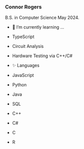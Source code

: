 ### Connor Rogers
B.S. in Computer Science May 2024.

- 🌱 I’m currently learning ...
- TypeScript
- Circuit Analysis
- Hardware Testing via C++/C#

- ✨ Languages
- JavaScript
- Python
- Java
- SQL
- C++
- C#
- C
- R

<!--
**connortroyrogers/connortroyrogers** is a ✨ _special_ ✨ repository because its `README.md` (this file) appears on your GitHub profile.

Here are some ideas to get you started:

- 🔭 I’m currently working on ...
- 🌱 I’m currently learning ...
- 👯 I’m looking to collaborate on ...
- 🤔 I’m looking for help with ...
- 💬 Ask me about ...
- 📫 How to reach me: ...
- 😄 Pronouns: ...
- ⚡ Fun fact: ...
-->
